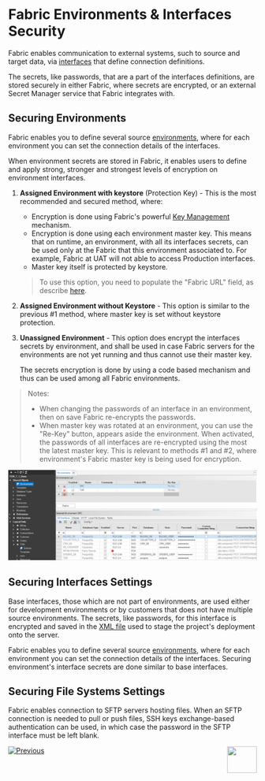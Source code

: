 # **Fabric Environments & Interfaces Security** 

Fabric enables communication to external systems, such to source and target data, via [interfaces]("/articles/05_DB_interfaces/01_interfaces_overview.md") that define connection definitions.

The secrets, like passwords, that are a part of the interfaces definitions, are stored securely in either Fabric, where secrets are encrypted, or an external Secret Manager service that Fabric integrates with.

<studio>

## Securing Environments

Fabric enables you to define several source [environments](/articles/25_environments/01_environments_overview.md), where for each environment you can set the connection details of the interfaces.

When environment secrets are stored in Fabric, it enables users to define and apply strong, stronger and strongest levels of encryption on environment interfaces.

1. **Assigned Environment with keystore** (Protection Key) - This is the most recommended and secured method, where:

   * Encryption is done using Fabric's powerful [Key Management](/articles//26_fabric_security/02_fabric_entities_design.md#key-management) mechanism.
   * Encryption is done using each environment master key. This means that on runtime, an environment, with all its interfaces secrets, can be used only at the Fabric that this environment associated to. For example, Fabric at UAT will not able to access Production interfaces.
   * Master key itself is protected by keystore.

   >  To use this option, you need to populate the "Fabric URL" field, as describe [here](/articles/25_environments/02_create_new_environment.md).

2. **Assigned Environment without Keystore** - This option is similar to the previous #1 method, where master key is set without keystore protection.

3. **Unassigned Environment** - This option does encrypt the interfaces secrets by environment, and shall be used in case Fabric servers for the environments are not yet running and thus cannot use their master key. 

   The secrets encryption is done by using a code based mechanism and thus can be used among all Fabric environments. 



> Notes:
>
> * When changing the passwords of an interface in an environment, then on save Fabric re-encrypts the passwords.
> * When master key was rotated at an environment, you can use the "Re-Key" button, appears aside the environment. When activated, the passwords of all interfaces are re-encrypted using the most the latest master key. This is relevant to methods #1 and #2, where environment's Fabric master key is being used for encryption.

   <img src="images/06_fabric_envEncryption.PNG">



## Securing Interfaces Settings

Base interfaces, those which are not part of environments, are used either for development environments or by customers that does not have multiple source environments. The secrets, like passwords, for this interface is encrypted and saved in the [XML file](/articles/25_environments/04_offline_deployment.md#xml-file-example) used to stage the project's deployment onto the server. 

</studio>

<web>

Fabric enables you to define several source [environments](/articles/25_environments/01_environments_overview.md), where for each environment you can set the connection details of the interfaces. Securing environment's interface secrets are done similar to base interfaces.

</web>



## Securing File Systems Settings

Fabric enables connection to SFTP servers hosting files.
When an SFTP connection is needed to pull or push files, SSH keys exchange-based authentication can be used, in which case the password in the SFTP interface must be left blank.  

[![Previous](/articles/images/Previous.png)](/articles/26_fabric_security/03_fabric_LUI_encryption.md)[<img align="right" width="60" height="54" src="/articles/images/Next.png">](/articles/26_fabric_security/04a_secret_manager.md)
